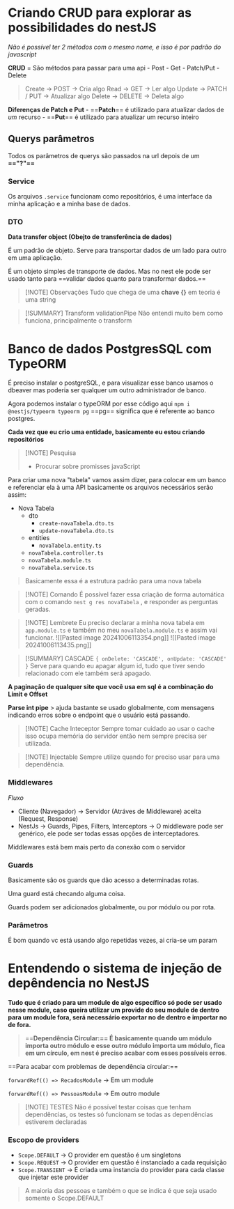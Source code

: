 # Criando CRUD para explorar as possibilidades do nestJS

_Não é possível ter 2 métodos com o mesmo nome, e isso é por padrão do
javascript_

**CRUD** = São métodos para passar para uma api - Post - Get - Patch/Put -
Delete

> Create -> POST -> Cria algo Read -> GET -> Ler algo Update -> PATCH / PUT ->
> Atualizar algo Delete -> DELETE -> Deleta algo

**Diferenças de Patch e Put** - ==**Patch**== é utilizado para atualizar dados
de _um_ recurso - ==**Put**== é utilizado para atualizar um recurso inteiro

## Querys parâmetros

Todos os parâmetros de querys são passados na url depois de um **=="?"==**

### Service

Os arquivos `.service` funcionam como repositórios, é uma interface da minha
aplicação e a minha base de dados.

### DTO

**Data transfer object (Obejto de transferência de dados)**

É um padrão de objeto. Serve para transportar dados de um lado para outro em uma
aplicação.

É um objeto simples de transporte de dados. Mas no nest ele pode ser usado tanto
para ==validar dados quanto para transformar dados.==

> [!NOTE] Observações Tudo que chega de uma **chave {}** em teoria é uma string

> [!SUMMARY] Transform validationPipe Não entendi muito bem como funciona,
> principalmente o transform

# Banco de dados PostgresSQL com TypeORM

É preciso instalar o postgreSQL, e para visualizar esse banco usamos o dbeaver
mas poderia ser qualquer um outro administrador de banco.

Agora podemos instalar o typeORM por esse código aqui
`npm i @nestjs/typeorm typeorm pg` ==pg== significa que é referente ao banco
postgres.

**Cada vez que eu crio uma entidade, basicamente eu estou criando repositórios**

> [!NOTE] Pesquisa
>
> - Procurar sobre promisses javaScript

Para criar uma nova "tabela" vamos assim dizer, para colocar em um banco e
referenciar ela à uma API basicamente os arquivos necessários serão assim:

- Nova Tabela
  - dto
    - `create-novaTabela.dto.ts`
    - `update-novaTabela.dto.ts`
  - entities
    - `novaTabela.entity.ts`
  - `novaTabela.controller.ts`
  - `novaTabela.module.ts`
  - `novaTabela.service.ts`

> Basicamente essa é a estrutura padrão para uma nova tabela

> [!NOTE] Comando É possível fazer essa criação de forma automática com o
> comando `nest g res novaTabela` , e responder as perguntas geradas.

> [!NOTE] Lembrete Eu preciso declarar a minha nova tabela em `app.module.ts` e
> também no meu `novaTabela.module.ts` e assim vai funcionar.
> ![[Pasted image 20241006113354.png]] ![[Pasted image 20241006113435.png]]

> [!SUMMARY] CASCADE `{ onDelete: 'CASCADE', onUpdate: 'CASCADE' }` Serve para
> quando eu apagar algum id, tudo que tiver sendo relacionado com ele também
> será apagado.

**A paginação de qualquer site que você usa em sql é a combinação do Limit e
Offset**

**Parse int pipe** > ajuda bastante se usado globalmente, com mensagens
indicando erros sobre o endpoint que o usuário está passando.

> [!NOTE] Cache Inteceptor Sempre tomar cuidado ao usar o cache isso ocupa
> memória do servidor então nem sempre precisa ser utilizada.

> [!NOTE] Injectable Sempre utilize quando for preciso usar para uma
> dependência.

### Middlewares

_Fluxo_

- Cliente (Navegador) -> Servidor (Atráves de Middleware) aceita (Request,
  Response)
- NestJs -> Guards, Pipes, Filters, Interceptors -> O middleware pode ser
  genérico, ele pode ser todas essas opções de interceptadores.

Middlewares está bem mais perto da conexão com o servidor

### Guards

Basicamente são os guards que dão acesso a determinadas rotas.

Uma guard está checando alguma coisa.

Guards podem ser adicionados globalmente, ou por módulo ou por rota.

### Parâmetros

É bom quando vc está usando algo repetidas vezes, ai cria-se um param

# Entendendo o sistema de injeção de depêndencia no NestJS

**Tudo que é criado para um module de algo específico só pode ser usado nesse
module, caso queira utilizar um provide do seu module de dentro para um module
fora, será necessário exportar no de dentro e importar no de fora.**

> ==**Dependência Circular:== É basicamente quando um módulo importa outro
> módulo e esse outro módulo importa um módulo, fica em um círculo, em nest é
> preciso acabar com esses possíveis erros**.

==Para acabar com problemas de dependência circular:==

`forwardRef(() => RecadosModule` -> Em um module

`forwardRef(() => PessoasModule` -> Em outro module

> [!NOTE] TESTES Não é possível testar coisas que tenham dependências, os testes
> só funcionam se todas as dependências estiverem declaradas

### Escopo de providers

- `Scope.DEFAULT` -> O provider em questão é um singletons
- `Scope.REQUEST` -> O provider em questão é instanciado a cada requisição
- `Scope.TRANSIENT` -> É criada uma instancia do provider para cada classe que
  injetar este provider

> A maioria das pessoas e também o que se indica é que seja usado somente o
> Scope.DEFAULT
